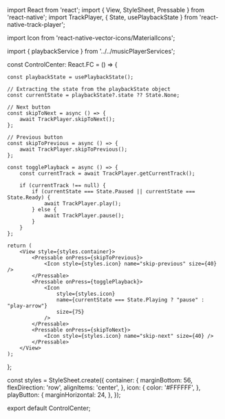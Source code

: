 import React from 'react';
import { View, StyleSheet, Pressable } from 'react-native';
import TrackPlayer, { State, usePlaybackState } from 'react-native-track-player';

import Icon from 'react-native-vector-icons/MaterialIcons';

import { playbackService } from '../../musicPlayerServices';

const ControlCenter: React.FC = () => {

    const playbackState = usePlaybackState();

    // Extracting the state from the playbackState object
    const currentState = playbackState?.state ?? State.None;
    
    // Next button
    const skipToNext = async () => {
        await TrackPlayer.skipToNext();
    };
    
    // Previous button
    const skipToPrevious = async () => {
        await TrackPlayer.skipToPrevious();
    };

    const togglePlayback = async () => {
        const currentTrack = await TrackPlayer.getCurrentTrack();

        if (currentTrack !== null) {
            if (currentState === State.Paused || currentState === State.Ready) {
                await TrackPlayer.play();
            } else {
                await TrackPlayer.pause();
            }
        }
    };

    return (
        <View style={styles.container}>
            <Pressable onPress={skipToPrevious}>
                <Icon style={styles.icon} name="skip-previous" size={40} />
            </Pressable>
            <Pressable onPress={togglePlayback}>
                <Icon 
                    style={styles.icon} 
                    name={currentState === State.Playing ? "pause" : "play-arrow"} 
                    size={75} 
                />
            </Pressable>
            <Pressable onPress={skipToNext}>
                <Icon style={styles.icon} name="skip-next" size={40} />
            </Pressable>
        </View>
    );
};

const styles = StyleSheet.create({
    container: {
        marginBottom: 56,
        flexDirection: 'row',
        alignItems: 'center',
    },
    icon: {
        color: '#FFFFFF',
    },
    playButton: {
        marginHorizontal: 24,
    },
});

export default ControlCenter;
